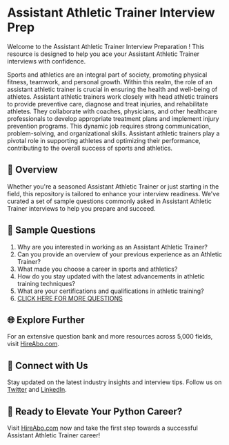# Assistant Athletic Trainer Interview Prep

Welcome to the Assistant Athletic Trainer Interview Preparation ! This resource is designed to help you ace your Assistant Athletic Trainer interviews with confidence.

Sports and athletics are an integral part of society, promoting physical fitness, teamwork, and personal growth. Within this realm, the role of an assistant athletic trainer is crucial in ensuring the health and well-being of athletes. Assistant athletic trainers work closely with head athletic trainers to provide preventive care, diagnose and treat injuries, and rehabilitate athletes. They collaborate with coaches, physicians, and other healthcare professionals to develop appropriate treatment plans and implement injury prevention programs. This dynamic job requires strong communication, problem-solving, and organizational skills. Assistant athletic trainers play a pivotal role in supporting athletes and optimizing their performance, contributing to the overall success of sports and athletics.

## 🚀 Overview

Whether you're a seasoned Assistant Athletic Trainer or just starting in the field, this repository is tailored to enhance your interview readiness. We've curated a set of sample questions commonly asked in Assistant Athletic Trainer interviews to help you prepare and succeed.

## 📝 Sample Questions

1. Why are you interested in working as an Assistant Athletic Trainer?
2. Can you provide an overview of your previous experience as an Athletic Trainer?
3. What made you choose a career in sports and athletics?
4. How do you stay updated with the latest advancements in athletic training techniques?
5. What are your certifications and qualifications in athletic training?
6. [CLICK HERE FOR MORE QUESTIONS](https://hireabo.com/job/15_3_2/Assistant%20Athletic%20Trainer)

## 🌐 Explore Further

For an extensive question bank and more resources across 5,000 fields, visit [HireAbo.com](https://www.hireabo.com).

## 📱 Connect with Us

Stay updated on the latest industry insights and interview tips. Follow us on [Twitter](https://twitter.com/hireabo) and [LinkedIn](https://www.linkedin.com/in/hire-abo-3609972a8/).

## 🚀 Ready to Elevate Your Python Career?

Visit [HireAbo.com](https://www.hireabo.com) now and take the first step towards a successful Assistant Athletic Trainer career!